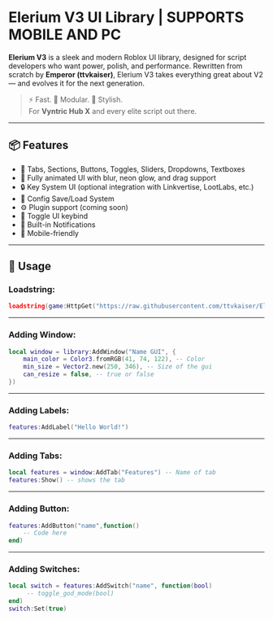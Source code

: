 # Elerium V3 UI Library | SUPPORTS MOBILE AND PC

**Elerium V3** is a sleek and modern Roblox UI library, designed for script developers who want power, polish, and performance. Rewritten from scratch by **Emperor (ttvkaiser)**, Elerium V3 takes everything great about V2 — and evolves it for the next generation.

> ⚡ Fast. 🧠 Modular. 🎨 Stylish.  
> For **Vyntric Hub X** and every elite script out there.

---

## 📦 Features

- 📁 Tabs, Sections, Buttons, Toggles, Sliders, Dropdowns, Textboxes
- 🎨 Fully animated UI with blur, neon glow, and drag support
- 🔒 Key System UI (optional integration with Linkvertise, LootLabs, etc.)
- 💾 Config Save/Load System
- ⚙️ Plugin support (coming soon)
- 🔑 Toggle UI keybind
- 💬 Built-in Notifications
- 📱 Mobile-friendly

---

## 🚀 Usage

### Loadstring:
```lua
loadstring(game:HttpGet("https://raw.githubusercontent.com/ttvkaiser/Elerium-UI-v3_renewed/refs/heads/main/Library.lua"))()
```

---

### Adding Window:
```lua
local window = library:AddWindow("Name GUI", {
	main_color = Color3.fromRGB(41, 74, 122), -- Color
	min_size = Vector2.new(250, 346), -- Size of the gui
	can_resize = false, -- true or false
})
```

---

### Adding Labels:
```lua
features:AddLabel("Hello World!")
```

---

### Adding Tabs:
```lua
local features = window:AddTab("Features") -- Name of tab
features:Show() -- shows the tab
```

---

### Adding Button:
```lua
features:AddButton("name",function()
	-- Code here
end)
```

---

### Adding Switches:
```lua
local switch = features:AddSwitch("name", function(bool)
	 -- toggle_god_mode(bool)
end)
switch:Set(true)
```

